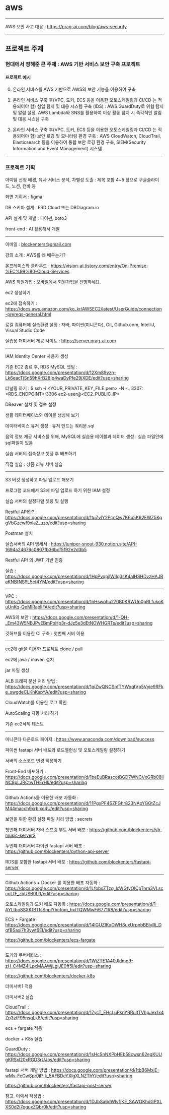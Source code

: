 # aws

---

AWS 보안 사고 대응 : https://prag-ai.com/blog/aws-security 

---

## 프로젝트 주제 

### 현대에서 정해준 큰 주제 : AWS 기반 서비스 보안 구축 프로젝트

#### 프로젝트 예시 ####

0. 온라인 서비스를 AWS 기반으로 AWS의 보안 기능을 이용하여 구축 

1. 온라인 서비스 구축 후(VPC, 도커, ECS 등을 이용한 오토스케일링과 CI/CD 는 적용되어야 함)
   침입 탐지 및 대응 시스템 구축 (IDS) : AWS GuardDuty로 위협 탐지 및 알람 설정, AWS Lambda와 SNS를 활용하여 이상 활동 탐지 시 즉각적인 알림 및 대응 시스템 구축

2. 온라인 서비스 구축 후(VPC, 도커, ECS 등을 이용한 오토스케일링과 CI/CD 는 적용되어야 함)
   보안 로깅 및 모니터링 환경 구축 : AWS CloudWatch, CloudTrail, Elasticsearch 등을 이용하여 통합 보안 로깅 환경 구축, SIEM(Security Information and Event Management) 시스템 

---

### 프로젝트 기획

아이템 선정 배경, 유사 서비스 분석, 차별성 도출  : 제목 포함 4~5 장으로 구글슬라이드, 노션, 캔바 등 

화면 기획서 : figma

DB 스키마 설계 : ERD Cloud 또는 DBDiagram.io

API 설계 및 개발 : 파이썬, boto3

front-end : AI 활용해서 개발

---

이메일 : blockenters@gmail.com

강의 소개 : AWS를 왜 배우는가? 

온프레미스와 클라우드 : https://vision-ai.tistory.com/entry/On-Premise-%EC%99%80-Cloud-Services

AWS 회원가입 : 모바일에서 회원가입을 진행하세요.

ec2 생성하기

ec2에 접속하기 : https://docs.aws.amazon.com/ko_kr/AWSEC2/latest/UserGuide/connection-prereqs-general.html

로컬 컴퓨터에 실습환경 설정 : 자바, 파이썬(미니콘다), Git, Github.com, IntelliJ, Visual Studio Code 

실습용 더미서버 제공 사이트 : https://server.prag-ai.com

---

IAM Identity Center 사용자 생성

기존 EC2 종료 후, RDS MySQL 셋팅 : https://docs.google.com/presentation/d/12Xm89yzn-Lk6eacTjSn59hXrB28Ip4waDyPfe29jXDE/edit?usp=sharing

터널링 하기 : $ ssh -i <YOUR_PRIVATE_KEY_FILE.pem> -N -L 3307:<RDS_ENDPOINT>:3306 ec2-user@<EC2_PUBLIC_IP>

DBeaver 설치 및 접속 설정

샘플 데이터베이스와 테이블 생성해 보기 

데이터베이스 유저 생성 : 유저 만드는 쿼리문.sql

음악 정보 제공 서비스를 위해, MySQL에 실습용 테이블과 데이터 생성 : 실습 파일안에 sql파일이 있음

실습 서버의 접속정보 셋팅 후 배포하기

직접 실습 : 상품 리뷰 서버 실습

---

S3 버킷 생성하고 파일 업로드 해보기 

프로그램 코드에서 S3에 파일 업로드 하기 위한 IAM 설정

실습 서버의 설정파일 셋팅 및 실행

Restful API란? : https://docs.google.com/presentation/d/1tuZvlY2PcnQw7K6u5K92FWZ5KggVbGzewf9xlaZ_uzo/edit?usp=sharing

Postman 설치

실습서버의 API 명세서 : https://juniper-snout-930.notion.site/API-1694a24679c0807fb36bcf5f92e2d3b5

Restful API 의 JWT 기반 인증

실습 : https://docs.google.com/presentation/d/1HpPvqpjlWIIg3sK4alHSHDvzHAJBaKNBfNS9L5cf4YM/edit?usp=sharing

---

VPC : https://docs.google.com/presentation/d/1nHswohu270B0KRWUp0pRLfukoKuUnKq-QeMlRapllFA/edit?usp=sharing

AWS의 보안 : https://docs.google.com/presentation/d/1-QH-_Em43W5NBJPvEBmPoHp3r-dJz5e3dEtNOWHGRTs/edit?usp=sharing

깃허브를 이용한 CI 구축 : 첫번째 서버 이용

---

ec2에 git을 이용한 프로젝트 clone / pull

ec2에 java / maven 설치

jar 파일 생성 

ALB 트래픽 분산 처리 방법 : https://docs.google.com/presentation/d/1qiZwQNCSpfTYWoqtVp5Vyie9RFke_swgdeCLKhKspYA/edit?usp=sharing

CloudWatch를 이용한 로그 확인 

AutoScaling 자동 처리 하기 

기존 ec2삭제 테스트

---

미니콘다 다운로드 페이지 : https://www.anaconda.com/download/success

파이썬 fastapi 서버 배포와 로드밸런싱 및 오토스케일링 설정하기

서버의 소스코드 변경 적용하기

Front-End 배포하기 : https://docs.google.com/presentation/d/1beEuBRascotBGD7WNCVxGRb08ilNC8pLJRCtwTHErHk/edit?usp=sharing

---

Github Actions를 이용한 배포 자동화 : https://docs.google.com/presentation/d/11PgxPF4SZFGhr823NAoYGGtZcJM44macch9xrbIxc4U/edit?usp=sharing

보안을 위한 환경 설정 파일 처리 방법 : secrets

첫번째 더미서버 자바 스프링 부트 서버 배포 : https://github.com/blockenters/sb-music-server2

두번쨰 더미서버 파이썬 fastapi 서버 배포 : https://github.com/blockenters/python-api-server

RDS를 포함한 fastapi 서버 배포 : https://github.com/blockenters/fastapi-server

---

Github Actions + Docker 를 이용한 배포 자동화 : https://docs.google.com/presentation/d/1LfobxZTzg_lcWGtyOICpTnra3VLsccoLfF_zbUSB0L0/edit?usp=sharing

오토스케일링과 도커 배포 자동화 : https://docs.google.com/presentation/d/1-AYLtbo8SXKfBTfsSnplYhcfom_hxtTQWMwFi6771R8/edit?usp=sharing

ECS + Fargate : https://docs.google.com/presentation/d/14lGUZIKxOWH8uxUrpnbBBlyRj_DqfBSaxi7h3ywt6EI/edit?usp=sharing

https://github.com/blockenters/ecs-fargate 


---

도커와 쿠버네티스 : https://docs.google.com/presentation/d/1WjZTE1A40Jldmg9-zH_C4MZ4lLpxMAAWjLgiJE0ff5I/edit?usp=sharing

https://github.com/blockenters/docker-k8s

더미서버1 적용

더미서버2 실습

CloudTrail : https://docs.google.com/presentation/d/17ycT_EHcLuPknYRRuItTVhpJex1x4Zp3ztF95nsqLk8/edit?usp=sharing

ecs + fargate 적용 

docker + K8s 실습 

GuardDuty : https://docs.google.com/presentation/d/1sHcSnNXPbHEb58cwsn62egKUUgKRSxl20xRGD3rUJos/edit?usp=sharing

fastapi 서버 개발 방법 : https://docs.google.com/presentation/d/1tbB6MxjE-wMv-FeCwSpr0jP-k_5AFBDeYXlgXLNZThY/edit?usp=sharing

https://github.com/blockenters/fastapi-post-server

참고. 이력서 작성법 : https://docs.google.com/presentation/d/1DJbSa6dWlv1jKE_SAWOKhdGPXLXS0d2i7pguxZQbr0k/edit?usp=sharing


